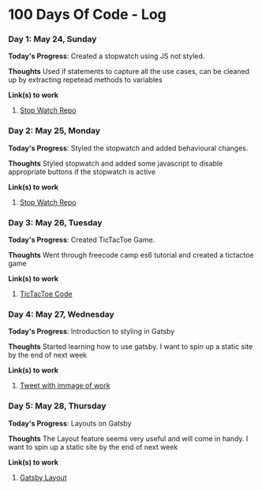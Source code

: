 # 100 Days Of Code - Log

<!-- ### Day 0: February 30, 2016 (Example 1)
##### (delete me or comment me out)

**Today's Progress**: Fixed CSS, worked on canvas functionality for the app.

**Thoughts:** I really struggled with CSS, but, overall, I feel like I am slowly getting better at it. Canvas is still new for me, but I managed to figure out some basic functionality.

**Link to work:** [Calculator App](http://www.example.com)

### Day 0: February 30, 2016 (Example 2)
##### (delete me or comment me out)

**Today's Progress**: Fixed CSS, worked on canvas functionality for the app.

**Thoughts**: I really struggled with CSS, but, overall, I feel like I am slowly getting better at it. Canvas is still new for me, but I managed to figure out some basic functionality.

**Link(s) to work**: [Calculator App](http://www.example.com)


### Day 1: June 27, Monday

**Today's Progress**: I've gone through many exercises on FreeCodeCamp.

**Thoughts** I've recently started coding, and it's a great feeling when I finally solve an algorithm challenge after a lot of attempts and hours spent.

**Link(s) to work**
1. [Find the Longest Word in a String](https://www.freecodecamp.com/challenges/find-the-longest-word-in-a-string)
2. [Title Case a Sentence](https://www.freecodecamp.com/challenges/title-case-a-sentence) -->

### Day 1: May 24, Sunday

**Today's Progress**: Created a stopwatch using JS not styled.

**Thoughts** Used if statements to capture all the use cases, can be cleaned up by extracting repetead methods to variables

**Link(s) to work**
1. [Stop Watch Repo](https://github.com/ebami/JSProjects/tree/master/Stopwatch)

### Day 2: May 25, Monday

**Today's Progress**: Styled the stopwatch and added behavioural changes.

**Thoughts** Styled stopwatch and added some javascript to disable appropriate buttons if the stopwatch is active

**Link(s) to work**
1. [Stop Watch Repo](https://github.com/ebami/JSProjects/tree/master/Stopwatch)

### Day 3: May 26, Tuesday

**Today's Progress**: Created TicTacToe Game.

**Thoughts** Went through freecode camp es6 tutorial and created a tictactoe game

**Link(s) to work**
1. [TicTacToe Code](https://github.com/ebami/JSProjects/tree/master/TicTacToe)

### Day 4: May 27, Wednesday

**Today's Progress**: Introduction to styling in Gatsby

**Thoughts** Started learning how to use gatsby. I want to spin up a static site by the end of next week

**Link(s) to work**
1. [Tweet with immage of work](https://twitter.com/eman_starr/status/1265815032543285248)

### Day 5: May 28, Thursday

**Today's Progress**: Layouts on Gatsby

**Thoughts** The Layout feature seems very useful and will come in handy. I want to spin up a static site by the end of next week

**Link(s) to work**
1. [Gatsby Layout](https://github.com/ebami/Gatsby/tree/master/tutorial-part-three)